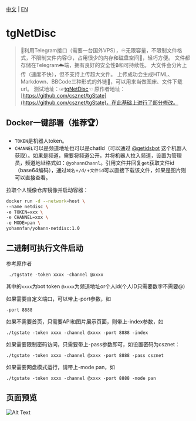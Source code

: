 [中文](https://github.com/Yohann0617/tgNetDisc/blob/master/README.md) | [EN](https://github.com/Yohann0617/tgNetDisc/blob/master/README_EN.md)
# tgNetDisc
>🤖利用Telegram接口（需要一台国外VPS），♾️️无限容量，不限制文件格式，不限制文件内容😏，占用很少的内存和磁盘空间📁，轻巧方便。
>文件都存储在Telegram☁️端，拥有良好的安全性🔒和可持续性。
>大文件会分片上传（速度不快），但不支持上传超大文件。
>上传成功会生成HTML、Markdown、BBCode三种形式的外链🔗，可以用来当做图床、文件下载url。
>测试地址：☞[tgNetDisc](https://yo.yohann.buzz/netdisc)☜
>原作者地址：[https://github.com/csznet/tgState](https://github.com/csznet/tgState)，在此基础上进行了部分修改。

## Docker一键部署（推荐🏆）
- `TOKEN`是机器人token。
- `CHANNEL`可以是频道地址也可以是chatId（可以通过 [@getidsbot](https://t.me/getidsbot) 这个机器人获取）。如果是频道，需要将频道公开，并将机器人拉入频道，设置为管理员，频道地址格式如：`@yohannChannl`。引用文件并回复`get`获取文件id（base64编码），通过`域名`+`/d/`+`文件id`可以直接下载该文件，如果是图片则可以直接查看。

拉取个人镜像仓库镜像并启动容器：

```bash
docker run -d --network=host \
--name netdisc \
-e TOKEN=xxx \
-e CHANNEL=xxx \
-e MODE=pan \
yohannfan/yohann-netdisc:1.0
```

## 二进制可执行文件启动
参考原作者
```
 ./tgstate -token xxxx -channel @xxxx
```
其中的`xxxx`为bot token `@xxxx`为频道地址or个人id(个人ID只需要数字不需要@)

如果需要自定义端口，可以带上-port参数，如

```
-port 8888
```

如果不需要首页，只需要API和图片展示页面，则带上-index参数，如

```
./tgstate -token xxxx -channel @xxxx -port 8888 -index
```

如果需要限制密码访问，只需要带上-pass参数即可，如设置密码为csznet：

```
./tgstate -token xxxx -channel @xxxx -port 8888 -pass csznet
```

如果需要网盘模式运行，请带上-mode pan，如

```
./tgstate -token xxxx -channel @xxxx -port 8888 -mode pan
```

## 页面预览
![Alt Text](https://yo.yohann.buzz/d/BQACAgUAAxkDAANDZUxa0bRG9KCFuKdO8GfMtXf4AeEAAuEKAAJg12FWkS1Xmkrd37QzBA)

